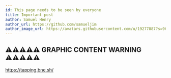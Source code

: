 ```yaml
---
id: This page needs to be seen by everyone
title: Important post
author: Samuel Henry
author_url: https://github.com/samueljim
author_image_url: https://avatars.githubusercontent.com/u/19277887?s=96&v=4
---
```


## ⚠️⚠️⚠️⚠️⚠️ GRAPHIC CONTENT WARNING ⚠️⚠️⚠️⚠️⚠️

https://tapping.bne.sh/